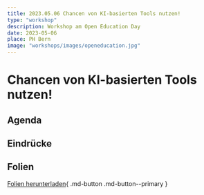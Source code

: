 ```yaml
---
title: 2023.05.06 Chancen von KI-basierten Tools nutzen!
type: "workshop"
description: Workshop am Open Education Day
date: 2023-05-06
place: PH Bern
image: "workshops/images/openeducation.jpg"
---
```


# Chancen von KI-basierten Tools nutzen!


## Agenda

## Eindrücke

## Folien


[Folien herunterladen](slides/Chancen_von_KI-basierten_Tools_nutzen-Denecke_Glauser_Reichenpfader.pdf){ .md-button .md-button--primary } 
